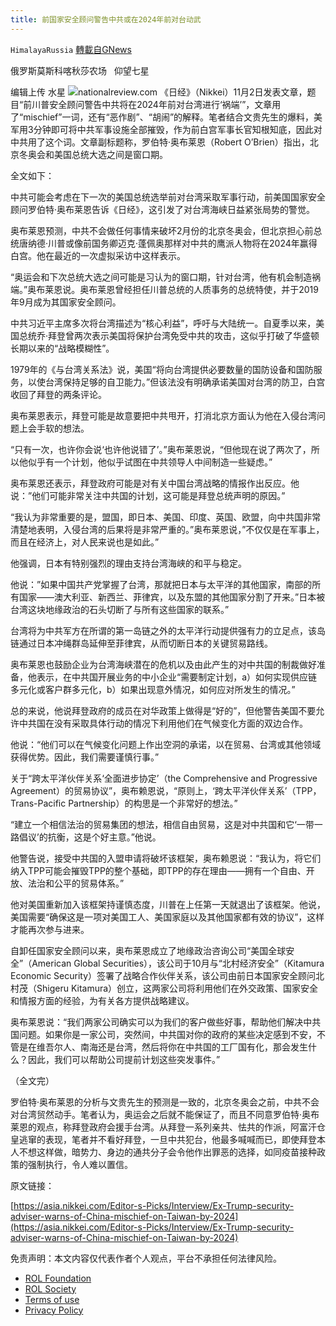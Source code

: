 ```yaml
---
title: 前国家安全顾问警告中共或在2024年前对台动武
---
```

`HimalayaRussia` [轉載自GNews](https://gnews.org/zh-hans/1635347/)

俄罗斯莫斯科喀秋莎农场   仰望七星

编辑上传  水星
![](https://assets.gnews.org/wp-content/uploads/2021/11/O.jpg)nationalreview.com
《日经》（Nikkei）11月2日发表文章，题目“前川普安全顾问警告中共将在2024年前对台湾进行‘祸端’”，文章用了“mischief”一词，还有“恶作剧”、“胡闹”的解释。笔者结合文贵先生的爆料，美军用3分钟即可将中共军事设施全部摧毁，作为前白宫军事长官知根知底，因此对中共用了这个词。文章副标题称，罗伯特·奥布莱恩（Robert O’Brien）指出，北京冬奥会和美国总统大选之间是窗口期。

全文如下：

中共可能会考虑在下一次的美国总统选举前对台湾采取军事行动，前美国国家安全顾问罗伯特·奥布莱恩告诉《日经》，这引发了对台湾海峡日益紧张局势的警觉。

奥布莱恩预测，中共不会做任何事情来破坏2月份的北京冬奥会，但北京担心前总统唐纳德·川普或像前国务卿迈克·蓬佩奥那样对中共的鹰派人物将在2024年赢得白宫。他在最近的一次虚拟采访中这样表示。

“奥运会和下次总统大选之间可能是习认为的窗口期，针对台湾，他有机会制造祸端。”奥布莱恩说。奥布莱恩曾经担任川普总统的人质事务的总统特使，并于2019年9月成为其国家安全顾问。

中共习近平主席多次将台湾描述为“核心利益”，呼吁与大陆统一。自夏季以来，美国总统乔·拜登曾两次表示美国将保护台湾免受中共的攻击，这似乎打破了华盛顿长期以来的“战略模糊性”。

1979年的《与台湾关系法》说，美国“将向台湾提供必要数量的国防设备和国防服务，以使台湾保持足够的自卫能力。”但该法没有明确承诺美国对台湾的防卫，白宫收回了拜登的两条评论。

奥布莱恩表示，拜登可能是故意要把中共甩开，打消北京方面认为他在入侵台湾问题上会手软的想法。

“只有一次，也许你会说‘也许他说错了’。”奥布莱恩说，“但他现在说了两次了，所以他似乎有一个计划，他似乎试图在中共领导人中间制造一些疑虑。”

奥布莱恩还表示，拜登政府可能是对有关中国台湾战略的情报作出反应。他说：”他们可能非常关注中共国的计划，这可能是拜登总统声明的原因。”

“我认为非常重要的是，盟国，即日本、美国、印度、英国、欧盟，向中共国非常清楚地表明，入侵台湾的后果将是非常严重的。”奥布莱恩说，”不仅仅是在军事上，而且在经济上，对人民来说也是如此。”

他强调，日本有特别强烈的理由支持台湾海峡的和平与稳定。

他说：”如果中国共产党掌握了台湾，那就把日本与太平洋的其他国家，南部的所有国家——澳大利亚、新西兰、菲律宾，以及东盟的其他国家分割了开来。”日本被台湾这块地缘政治的石头切断了与所有这些国家的联系。”

台湾将为中共军方在所谓的第一岛链之外的太平洋行动提供强有力的立足点，该岛链通过日本冲绳群岛延伸至菲律宾，从而切断日本的关键贸易路线。

奥布莱恩也鼓励企业为台湾海峡潜在的危机以及由此产生的对中共国的制裁做好准备，他表示，在中共国开展业务的中小企业“需要制定计划，a）如何实现供应链多元化或客户群多元化，b）如果出现意外情况，如何应对所发生的情况。”

总的来说，他说拜登政府的成员在对华政策上做得是“好的”，但他警告美国不要允许中共国在没有采取具体行动的情况下利用他们在气候变化方面的双边合作。

他说：“他们可以在气候变化问题上作出空洞的承诺，以在贸易、台湾或其他领域获得优势。因此，我们需要谨慎行事。”

关于“跨太平洋伙伴关系‘全面进步协定’（the Comprehensive and Progressive Agreement）的贸易协议”，奥布赖恩说，“原则上，‘跨太平洋伙伴关系’（TPP，Trans-Pacific Partnership）的构思是一个非常好的想法。”

“建立一个相信法治的贸易集团的想法，相信自由贸易，这是对中共国和它‘一带一路倡议’的抗衡，这是个好主意。”他说。

他警告说，接受中共国的入盟申请将破坏该框架，奥布赖恩说：“我认为，将它们纳入TPP可能会摧毁TPP的整个基础，即TPP的存在理由——拥有一个自由、开放、法治和公平的贸易体系。”

他对美国重新加入该框架持谨慎态度，川普在上任第一天就退出了该框架。他说，美国需要“确保这是一项对美国工人、美国家庭以及其他国家都有效的协议”，这样才能再次参与进来。

自卸任国家安全顾问以来，奥布莱恩成立了地缘政治咨询公司“美国全球安全”（American Global Securities），该公司于10月与“北村经济安全”（Kitamura Economic Security）签署了战略合作伙伴关系，该公司由前日本国家安全顾问北村茂（Shigeru Kitamura）创立，这两家公司将利用他们在外交政策、国家安全和情报方面的经验，为有关各方提供战略建议。

奥布莱恩说：“我们两家公司确实可以为我们的客户做些好事，帮助他们解决中共国问题。如果你是一家公司，突然间，中共国对你的政府的某些决定感到不安，不管是在维吾尔人、南海还是台湾，然后将你在中共国的工厂国有化，那会发生什么？因此，我们可以帮助公司提前计划这些突发事件。”

（全文完）

罗伯特·奥布莱恩的分析与文贵先生的预测是一致的，北京冬奥会之前，中共不会对台湾贸然动手。笔者认为，奥运会之后就不能保证了，而且不同意罗伯特·奥布莱恩的观点，称拜登政府会援手台湾。从拜登一系列亲共、怯共的作派，阿富汗仓皇逃窜的表现，笔者并不看好拜登，一旦中共犯台，他最多喊喊而已，即使拜登本人不想这样做，暗势力、身边的通共分子会令他作出罪恶的选择，如同疫苗接种政策的强制执行，令人难以置信。

原文链接：

[https://asia.nikkei.com/Editor-s-Picks/Interview/Ex-Trump-security-adviser-warns-of-China-mischief-on-Taiwan-by-2024](https://asia.nikkei.com/Editor-s-Picks/Interview/Ex-Trump-security-adviser-warns-of-China-mischief-on-Taiwan-by-2024)

 

免责声明：本文内容仅代表作者个人观点，平台不承担任何法律风险。

- [ROL Foundation](https://rolfoundation.org/)
- [ROL Society](https://rolsociety.org/)
- [Terms of use](https://gnews.org/terms-of-use-3/)
- [Privacy Policy](https://gnews.org/privacy-policy/)

